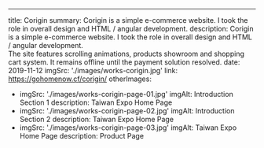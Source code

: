 ---
title: Corigin
summary:
  Corigin is a simple e-commerce website. I took the role in overall design and HTML / angular development.
description:
  Corigin is a simple e-commerce website. I took the role in overall design and HTML / angular development.<br />
  The site features scrolling animations, products showroom and shopping cart system.
  It remains offline until the payment solution resolved.
date: 2019-11-12
imgSrc: './images/works-corigin.jpg'
link: https://gohomenow.cf/corigin/
otherImages:
  - imgSrc: './images/works-corigin-page-01.jpg'
    imgAlt: Introduction Section 1
    description: Taiwan Expo Home Page
  - imgSrc: './images/works-corigin-page-02.jpg'
    imgAlt: Introduction Section 2
    description: Taiwan Expo Home Page
  - imgSrc: './images/works-corigin-page-03.jpg'
    imgAlt: Taiwan Expo Home Page
    description: Product Page
